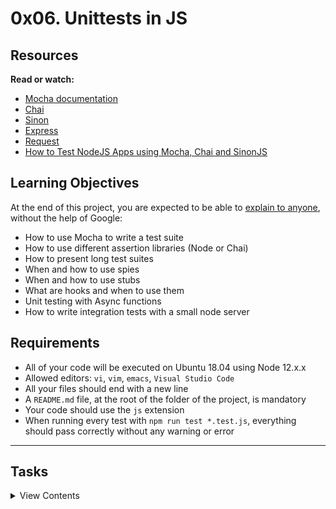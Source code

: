 # 0x06. Unittests in JS

## Resources
**Read or watch:**
- [Mocha documentation](https://mochajs.org/)
- [Chai](https://www.chaijs.com/api/)
- [Sinon](https://sinonjs.org/releases/v7.5.0/)
- [Express](https://expressjs.com/en/guide/routing.html)
- [Request](https://www.npmjs.com/package/request)
- [How to Test NodeJS Apps using Mocha, Chai and SinonJS](https://www.digitalocean.com/community/tutorials/how-to-test-nodejs-apps-using-mocha-chai-and-sinonjs)

## Learning Objectives
At the end of this project, you are expected to be able to [explain to anyone](https://fs.blog/feynman-learning-technique/), without the help of Google:
- How to use Mocha to write a test suite
- How to use different assertion libraries (Node or Chai)
- How to present long test suites
- When and how to use spies
- When and how to use stubs
- What are hooks and when to use them
- Unit testing with Async functions
- How to write integration tests with a small node server

## Requirements
- All of your code will be executed on Ubuntu 18.04 using Node 12.x.x
- Allowed editors: `vi`, `vim`, `emacs`, `Visual Studio Code`
- All your files should end with a new line
- A `README.md` file, at the root of the folder of the project, is mandatory
- Your code should use the `js` extension
- When running every test with `npm run test *.test.js`, everything should pass correctly without any warning or error

---
## Tasks

<details>
<summary>View Contents</summary>

### Mandatory Tasks

### 0. Basic test with Mocha and Node assertion library
**Install Mocha using npm:**  
 - Set up a scripts in your `package.json` to quickly run Mocha using `npm test`
 - You have to use `assert`  
**Create a new file named `0-calcul.js`:**  
 - Create a function named `calculateNumber`. It should accepts two arguments (number) `a` and `b`
 - The function should round `a` and `b` and return the sum of it  
**Test cases**
 - Create a file `0-calcul.test.js` that contains test cases of this function
 - You can assume `a` and `b` are always number
 - Tests should be around the “rounded” part  
**Tips:**  
 - For the sake of the example, this test suite is slightly extreme and probably not needed
 - However, remember that your tests should not only verify what a function is supposed to do, but also the edge cases
**Requirements:**  
 - You have to use `assert`
 - You should be able to run the test suite using `npm test 0-calcul.test.js`
 - Every test should pass without any warning
**Expected output**  
```
> const calculateNumber = require("./0-calcul.js");
> calculateNumber(1, 3)
4
> calculateNumber(1, 3.7)
5
> calculateNumber(1.2, 3.7)
5
> calculateNumber(1.5, 3.7)
6
>
```  
**Run test**  
```
bob@dylan:~$ npm test 0-calcul.test.js 

> task_0@1.0.0 test /root
> ./node_modules/mocha/bin/mocha "0-calcul.test.js"

  calculateNumber
    ✓ ...
    ✓ ...
    ✓ ...
    ...

  130 passing (35ms)
bob@dylan:~$
```
**Repo:**
* GitHub repository: `alx-backend-javascript`
* Directory: `0x06-unittests_in_js`
* File: `package.json, 0-calcul.js, 0-calcul.test.js`

### 1. Combining descriptions  
**Create a new file named `1-calcul.js`:**  
 - Upgrade the function you created in the previous task (`0-calcul.js`)
 - Add a new argument named `type` at first argument of the function. `type` can be `SUM`, `SUBTRACT`, or `DIVIDE` (string)
 - When type is `SUM`, round the two numbers, and add `a` and `b`
 - When type is `SUBTRACT`, round the two numbers, and subtract `b` from `a`
 - When type is `DIVIDE`, round the two numbers, and divide `a` with `b` - if the rounded value of `b` is equal to 0, return the string `Error`  
**Test cases**  
 - Create a file `1-calcul.test.js` that contains test cases of this function
 - You can assume `a` and `b` are always number
 - Usage of `describe` will help you to organize your test cases  
**Tips:**  
 - For the sake of the example, this test suite is slightly extreme and probably not needed
 - However, remember that your tests should not only verify what a function is supposed to do, but also the edge cases  
**Requirements:**  
 - You have to use `assert`
 - You should be able to run the test suite using `npm test 1-calcul.test.js`
 - Every test should pass without any warning
**Expected output**
```
> const calculateNumber = require("./1-calcul.js");
> calculateNumber('SUM', 1.4, 4.5)
6
> calculateNumber('SUBTRACT', 1.4, 4.5)
-4
> calculateNumber('DIVIDE', 1.4, 4.5)
0.2
> calculateNumber('DIVIDE', 1.4, 0)
'Error'
```
**Repo:**
* GitHub repository: `alx-backend-javascript`
* Directory: `0x06-unittests_in_js`
* File: `1-calcul.js, 1-calcul.test.js`
